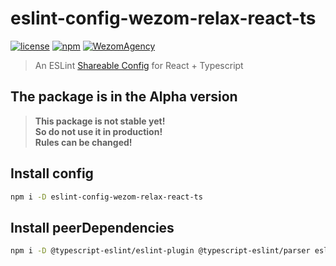 # eslint-config-wezom-relax-react-ts

[![license](https://img.shields.io/badge/License-MIT-blue.svg)](https://github.com/WezomAgency/eslint-config-wezom-relax-react-ts/blob/master/LICENSE)
[![npm](https://img.shields.io/badge/npm-install-orange.svg)](https://www.npmjs.com/package/eslint-config-wezom-relax-react-ts)
[![WezomAgency](https://img.shields.io/badge/wezom-agency-red.svg)](https://github.com/WezomAgency)


> An ESLint [Shareable Config](http://eslint.org/docs/developer-guide/shareable-configs)  for React + Typescript

## The package is in the Alpha version

> __This package is not stable yet!__  
> __So do not use it in production!__  
> __Rules can be changed!__

## Install config

```bash
npm i -D eslint-config-wezom-relax-react-ts
```

## Install peerDependencies

```bash
npm i -D @typescript-eslint/eslint-plugin @typescript-eslint/parser eslint eslint-plugin-flowtype eslint-plugin-import eslint-plugin-jsx-a11y eslint-plugin-react eslint-plugin-react-hooks
```
